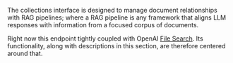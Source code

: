 The collections interface is designed to manage document relationships
with RAG pipelines; where a RAG pipeline is any framework that aligns
LLM responses with information from a focused corpus of documents.

Right now this endpoint tightly coupled with OpenAI [File
Search](https://platform.openai.com/docs/assistants/tools/file-search). Its
functionality, along with descriptions in this section, are therefore
centered around that.
